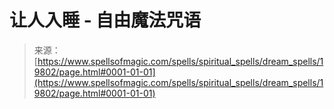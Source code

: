 <!--yml

category: 未分类

date: 2024-06-12 19:02:06

-->

# 让人入睡 - 自由魔法咒语

> 来源：[https://www.spellsofmagic.com/spells/spiritual_spells/dream_spells/19802/page.html#0001-01-01](https://www.spellsofmagic.com/spells/spiritual_spells/dream_spells/19802/page.html#0001-01-01)
